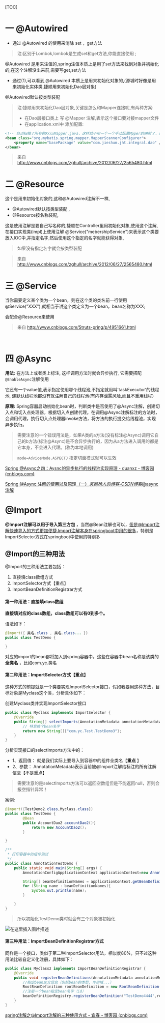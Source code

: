 [TOC]
# 一 @Autowired

- 通过 @Autowired 的使用来消除 set ，get方法
>注:区别于Lombok,lombok是生成set和get方法,你能直接使用 ;

@Autowired 是用来注值的,spring注值本质上是用了set方法来找到对象并初始化的,在这个注解没出来前,需要写get,set方法
- 通过(1),可以看到,@Autowired 本质上是用来初始化对象的,(源城时好像是用来初始化实体类,捷顺用来初始化Dao层对象)

@Autowired默认按类型装配
>注:捷顺用来初始化Dao层对象,关键是怎么和Mapper连接呢,有两种方案: 
>-   在Dao层接口类上 写 @Mapper 注解,表示这个接口要对接mapper文件
>- 在application.xml中 添加配置:
```xml
<!-- 自动扫描了所有的XxxxMapper.java，这样就不用一个一个手动配置Mpper的映射了，只要Mapper接口类和Mapper映射文件对应起来就可以了 -->
<bean class="org.mybatis.spring.mapper.MapperScannerConfigurer">
    <property name="basePackage" value="com.jieshun.jht.integral.dao" />
</bean>
```
> 来自 <http://www.cnblogs.com/zghull/archive/2012/06/27/2565480.html> 


# 二 @Resource

这个是用来初始化对象的,这和@Autowired注解不一样,
- @Autowired默认按类型装配 ,   
- @Resource按名称装配,

这是使用注解是要自己写名称的,捷顺在Controller里用初始化对象,使用这个注解,在接口实现类(impl)上使用注解 @Service("mebershipService")来表示这个类要放入IOC中,并指定名字,然后使用这个指定的名字就能获得对象,
>如果没有指定名字就会按类型装配

> 来自 <http://www.cnblogs.com/zghull/archive/2012/06/27/2565480.html> 


# 三 @Service

当你需要定义某个类为一个bean，则在这个类的类名前一行使用@Service("XXX"),就相当于讲这个类定义为一个bean，bean名称为XXX;   

会配合@Resource来使用

> 来自 <http://www.cnblogs.com/Struts-pring/p/4951661.html> 

​	

# 四 @Async

**用法:** 在方法上或者类上标注, 这样调用方法时就会异步执行,  它需要搭配 `@EnableAsync`注解使用

它还有一个value值,表示指定使用哪个线程池,不指定就用叫'taskExecutor'的线程池, 连默认线程池都没有就注解自己的线程池(有内存泄露风险,而且不重用线程)

**原理:**  Spring容器启动初始化bean时，判断类中是否使用了@Async注解，创建切入点和切入点处理器，根据切入点创建代理，在调用@Async注解标注的方法时，会调用代理，执行切入点处理器invoke方法，将方法的执行提交给线程池，实现异步执行。

> 需要注意的一个错误用法是，如果A类的a方法(没有标注@Async)调用它自己的b方法(标注@Async)是不会异步执行的，因为从a方法进入调用的都是它本身，不会进入代理。(称为本地调用)
>
> `mode=AdviceMode.ASPECTJ` 指定切面模式就可以生效

[Spring @Async之四：Aysnc的异步执行的线程池实现原理 - duanxz - 博客园 (cnblogs.com)](https://www.cnblogs.com/duanxz/p/9438757.html)

[Spring @Async 注解的使用以及原理（一）_灵颖桥人的博客-CSDN博客_@async注解](https://blog.csdn.net/qq_22076345/article/details/82194482)



# @Import

**@Import注解可以用于导入第三方包** ，当然@Bean注解也可以，但是@Import注解快速导入的方式更加便捷.Import注解本身在springboot中用的很多，特别是ImportSelector方式在springboot中使用的特别多

## @Import的三种用法

@Import的三种用法主要包括：

1. 直接填class数组方式
2. ImportSelector方式【重点】
3. ImportBeanDefinitionRegistrar方式



#### 第一种用法：直接填class数组

**直接填对应的class数组，class数组可以有0到多个。**

语法如下：

```java
@Import({ 类名.class , 类名.class... })
public class TestDemo {

}
```

对应的import的bean都将加入到spring容器中，这些在容器中bean名称是该类的**全类名** ，比如com.yc.类名

#### 第二种用法：ImportSelector方式【重点】

这种方式的前提就是一个类要实现ImportSelector接口，假如我要用这种方法，目标对象是Myclass这个类，分析具体如下：

创建Myclass类并实现ImportSelector接口

```java
public class Myclass implements ImportSelector {
    @Override
    public String[] selectImports(AnnotationMetadata annotationMetadata) {
        // 特意换个bean名字
        return new String[]{"com.yc.Test.TestDemo3"};
    }
}

```

分析实现接口的selectImports方法中的：

- 1、返回值： 就是我们实际上要导入到容器中的组件全类名【**重点** 】
- 2、参数： AnnotationMetadata表示当前被@Import注解给标注的所有注解信息【不是重点】

> 需要注意的是selectImports方法可以返回空数组但是不能返回null，否则会报空指针异常！



案例: 

```java
@Import({TestDemo2.class,Myclass.class})
public class TestDemo {
        @Bean
        public AccountDao2 accountDao2(){
            return new AccountDao2();
        }

}

/**
 * 打印容器中的组件测试
 */
public class AnnotationTestDemo {
    public static void main(String[] args) {
        AnnotationConfigApplicationContext applicationContext=new AnnotationConfigApplicationContext(TestDemo.class);  //这里的参数代表要做操作的类

        String[] beanDefinitionNames = applicationContext.getBeanDefinitionNames();
        for (String name : beanDefinitionNames){
            System.out.println(name);
        }

    }
}

```

> 所以初始化TestDemo类时就会有三个对象被初始化

![在这里插入图片描述](https://img-blog.csdnimg.cn/20191227145414510.png?x-oss-process=image/watermark,type_ZmFuZ3poZW5naGVpdGk,shadow_10,text_aHR0cHM6Ly9ibG9nLmNzZG4ubmV0L3FxXzQ0NTQzNTA4,size_16,color_FFFFFF,t_70)

#### 第三种用法：ImportBeanDefinitionRegistrar方式

同样是一个接口，类似于第二种ImportSelector用法，相似度80%，只不过这种用法比较自定义化注册，具体如下：

```java
public class Myclass2 implements ImportBeanDefinitionRegistrar {
    @Override
    public void registerBeanDefinitions(AnnotationMetadata annotationMetadata, BeanDefinitionRegistry beanDefinitionRegistry) {
        //指定bean定义信息（包括bean的类型、作用域...）
        RootBeanDefinition rootBeanDefinition = new RootBeanDefinition(TestDemo4.class);
        //注册一个bean指定bean名字（id）
        beanDefinitionRegistry.registerBeanDefinition("TestDemo4444",rootBeanDefinition);
    }
}
```









[spring注解之@Import注解的三种使用方式 - 宜春 - 博客园 (cnblogs.com)](https://www.cnblogs.com/yichunguo/p/12122598.html)